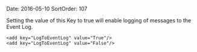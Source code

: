 Date: 2016-05-10
SortOrder: 107

Setting the value of this Key to true will enable logging of messages to the Event Log.

```
<add key="LogToEventLog" value="True"/>
<add key="LogToEventLog" value="False"/>
```
